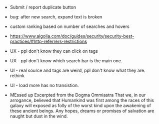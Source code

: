 
* Submit / report duplicate button


* bug: after new search, expand text is broken
* custom ranking based on number of searches and hovers
* https://www.algolia.com/doc/guides/security/security-best-practices/#http-referrers-restrictions

* UX - ppl don't know they can click on tags
* UX - ppl don't know which search bar is the main one.

* UI - real source and tags are weird, ppl don't know what they are. rethink
* UI - load more has no transistion.

* MEssed up Excerpted from the Dogma Ommiastra
That we, in our arrogance, believed that Humankind was first among the races of this galaxy will exposed as folly of the worst kind upon the awakening of these ancient beings. Any hopes, dreams or promises of salvation are naught but dust in the wind.
